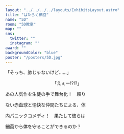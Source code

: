 ```yaml
---
layout: "../../../../layouts/ExhibitsLayout.astro"
title: "はたらく細胞"
name: "5D"
room: "5D教室"
map: ""
sns:
  twitter: ""
  instagram: ""
award: ""
backgroundColor: "blue"
poster: "/posters/5D.jpg"
---
```


「そっち、肺じゃないけど……」

　　　　　　　　　　　「えぇー⁉⁉」

あの人気作を生徒の手で舞台化！　頼り

ない赤血球と愉快な仲間たちによる、体

内パニックコメディ！　果たして彼らは

細菌から体を守ることができるのか？
